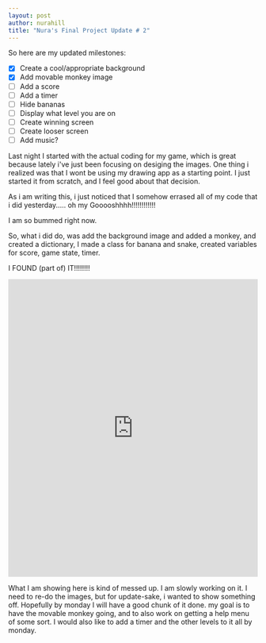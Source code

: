 ```yaml
--- 
layout: post
author: nurahill
title: "Nura's Final Project Update # 2"
---
```


So here are my updated milestones:

- [X] Create a cool/appropriate background
- [X] Add movable monkey image
- [ ] Add a score
- [ ] Add a timer
- [ ] Hide bananas
- [ ] Display what level you are on
- [ ] Create winning screen
- [ ] Create looser screen
- [ ] Add music?

Last night I started with the actual coding for my game, which is great because lately i've just been focusing on desiging the images. One thing i realized was that I wont be using my drawing app as a starting point. I just started it from scratch, and I feel good about that decision. 

As i am writing this, i just noticed that I somehow errased all of my code that i did yesterday..... oh my Gooooshhhh!!!!!!!!!!!!

I am so bummed right now. 

So, what i did do, was add the background image and added a monkey, and created a dictionary, I made a class for banana and snake, created variables for score, game state, timer.

I FOUND (part of) IT!!!!!!!!
<iframe src="https://trinket.io/embed/python/29f5f85398" width="100%" height="600" frameborder="0" marginwidth="0" marginheight="0" allowfullscreen></iframe>

What I am showing here is kind of messed up. I am slowly working on it. I need to re-do the images, but for update-sake, i wanted to show something off. Hopefully by monday I will have a good chunk of it done. my goal is to have the movable monkey going, and to also work on getting a help menu of some sort. I would also like to add a timer and the other levels to it all by monday.

